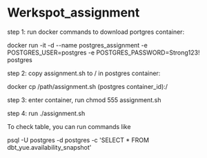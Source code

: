 # Werkspot_assignment
step 1: run docker commands to download portgres container:

docker run -it -d --name postgres_assignment -e POSTGRES_USER=postgres -e POSTGRES_PASSWORD=Strong123! postgres

step 2: copy assignment.sh to / in postgres container:

docker cp /path/assignment.sh  (postgres container_id):/

step 3: enter container, run chmod 555 assignment.sh

step 4: run ./assignment.sh

To check table, you can run commands like

psql -U postgres -d postgres -c 'SELECT * FROM dbt_yue.availability_snapshot'

